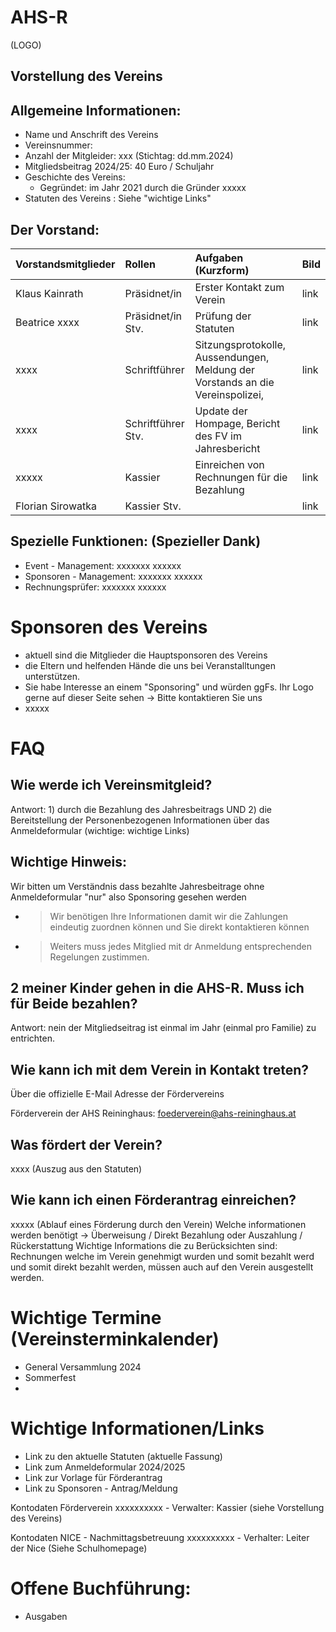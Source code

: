 # AHS-R
(LOGO)


## Vorstellung des Vereins

Allgemeine Informationen:
-------------------------
-  Name und Anschrift des Vereins
- Vereinsnummer:
- Anzahl der Mitgleider: xxx (Stichtag: dd.mm.2024)
- Mitgliedsbeitrag 2024/25: 40 Euro / Schuljahr
- Geschichte des Vereins:
    - Gegründet: im Jahr 2021 durch die Gründer xxxxx
- Statuten des Vereins : Siehe "wichtige Links"

Der Vorstand:
--------------

| Vorstandsmitglieder | Rollen              | Aufgaben (Kurzform)                                                            | Bild   |
| :------------------ | :------------------ | :----------                                                                    | :---   |
| Klaus Kainrath      | Präsidnet/in        | Erster Kontakt zum Verein                                                      | link   |
| Beatrice xxxx       | Präsidnet/in Stv.   | Prüfung der Statuten                                                           | link   |
| xxxx                | Schriftführer       | Sitzungsprotokolle, Aussendungen, Meldung der Vorstands an die Vereinspolizei, | link   |
| xxxx                | Schriftführer Stv.  | Update der Hompage, Bericht des FV im Jahresbericht                            | link   |
| xxxxx               | Kassier             | Einreichen von Rechnungen für die Bezahlung                                    | link   |
| Florian Sirowatka   | Kassier Stv.        |                                                                                | link   |



Spezielle Funktionen: (Spezieller Dank)
---------------------
   - Event - Management:        xxxxxxx xxxxxx
   - Sponsoren - Management:    xxxxxxx xxxxxx
   - Rechnungsprüfer:           xxxxxxx xxxxxx

   
# Sponsoren des Vereins
   - aktuell sind die Mitglieder die Hauptsponsoren des Vereins
   - die Eltern und helfenden Hände die uns bei Veranstalltungen unterstützen. 
   - Sie habe Interesse an einem "Sponsoring" und würden ggFs. Ihr Logo gerne auf dieser Seite sehen -> Bitte kontaktieren Sie uns
   - xxxxx


# FAQ

## Wie werde ich Vereinsmitgleid?
   Antwort: 1) durch die Bezahlung des Jahresbeitrags UND 
            2) die Bereitstellung der Personenbezogenen Informationen über das Anmeldeformular (wichtige: wichtige Links)

   Wichtige Hinweis:
   -----------------
   Wir bitten um Verständnis dass bezahlte Jahresbeitrage ohne Anmeldeformular "nur" also Sponsoring gesehen werden 
   - > Wir benötigen Ihre Informationen damit wir die Zahlungen eindeutig zuordnen können und Sie direkt kontaktieren können 
   - > Weiters muss jedes Mitglied mit dr Anmeldung entsprechenden Regelungen zustimmen. 
    
## 2 meiner Kinder gehen in die AHS-R. Muss ich für Beide bezahlen?
   Antwort: nein der Mitgliedseitrag ist einmal im Jahr (einmal pro Familie) zu entrichten.
   

## Wie kann ich mit dem Verein in Kontakt treten?
  Über die offizielle E-Mail Adresse der Fördervereins
  
  Förderverein der AHS Reininghaus: foederverein@ahs-reininghaus.at

## Was fördert der Verein?
   xxxx (Auszug aus den Statuten)
## Wie kann ich einen Förderantrag einreichen?
   xxxxx (Ablauf eines Förderung durch den Verein)
      Welche informationen werden benötigt -> Überweisung / Direkt Bezahlung oder Auszahlung / Rückerstattung
   Wichtige Informations die zu Berücksichten sind:
      Rechnungen welche im Verein genehmigt wurden und somit bezahlt werd und somit direkt bezahlt werden, müssen auch auf den Verein ausgestellt werden. 

# Wichtige Termine (Vereinsterminkalender)
- General Versammlung 2024
- Sommerfest
- 

# Wichtige Informationen/Links
  
   - Link zu den aktuelle Statuten (aktuelle Fassung)
   - Link zum Anmeldeformular 2024/2025
   - Link zur Vorlage für Förderantrag
   - Link zu Sponsoren - Antrag/Meldung
   
   Kontodaten Förderverein                   xxxxxxxxxx        - Verwalter: Kassier (siehe Vorstellung des Vereins)
   
   Kontodaten NICE - Nachmittagsbetreuung    xxxxxxxxxx        - Verhalter: Leiter der Nice (Siehe Schulhomepage)

# Offene Buchführung: 
   - Ausgaben 
